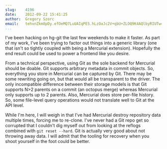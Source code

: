 ```yaml
---
slug:    4196
date:    2012-09-22 15:41:25
author:  Gregory Szorc
email:   tehxnZkm8pDy.efOeMQ7LuUAIqPE5.hLzOaJc2V+qbU+ZLOQ9K4AQlbyRIUTw=
...
```


I've been hacking on hg-git the last few weekends to make it
faster. As part of my work, I've been trying to factor out things into
a generic library (one that isn't so tightly coupled with being a
Mercurial extension). Hopefully the end result could be used to power
a frontend like you desire.

From a technical perspective, using Git as the sole backend for
Mercurial should be doable. Git supports arbitrary metadata in commit
objects. So, everything you store in Mercurial can be captured by
Git. There may be some rewriting going on, but that would all be
transparent to the driver. The only incompatible difference between
their storage models is that Git supports N&gt;2 parents on a commit
(an octopus merge) whereas Mercurial only supports up to 2
parents. Also, Mercurial does store per-file history. So, some
file-level query operations would not translate well to Git at the API
level.

While I'm here, I will weigh in that I've had Mercurial destroy
repository data multiple times, forcing me to re-clone. I've never had
a Git repo get so corrupted that I couldn't dig myself out from
looking at the reflogs combined with `git reset --hard`. Git is
actually very good about not throwing away data. I will admit that the
tooling for recovery when you shoot yourself in the foot could be
better.
